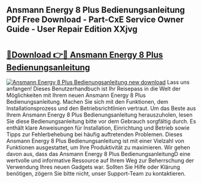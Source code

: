 ## Ansmann Energy 8 Plus Bedienungsanleitung PDf Free Download - Part-CxE Service Owner Guide - User Repair Edition XXjvg

# <h2><a href="http://df4gem.blite.top/?on=Ansmann+Energy+8+Plus+Bedienungsanleitung">🔗Download 👉🔴 Ansmann Energy 8 Plus Bedienungsanleitung</a></h2>

[![Ansmann Energy 8 Plus Bedienungsanleitung new download](https://i.imgur.com/lujVjoI.png)](http://df4gem.blite.top/?on=Ansmann+Energy+8+Plus+Bedienungsanleitung)
Lass uns anfangen! Dieses Benutzerhandbuch ist Ihr Reisepass in die Welt der Möglichkeiten mit Ihrem neuen Ansmann Energy 8 Plus Bedienungsanleitung. Machen Sie sich mit den Funktionen, dem Installationsprozess und den Betriebsrichtlinien vertraut. Um das Beste aus Ihrem Ansmann Energy 8 Plus Bedienungsanleitung herauszuholen, lesen Sie diese Bedienungsanleitung bitte vor dem Gebrauch sorgfältig durch. Es enthält klare Anweisungen für Installation, Einrichtung und Betrieb sowie Tipps zur Fehlerbehebung bei häufig auftretenden Problemen. Dieses Ansmann Energy 8 Plus Bedienungsanleitung ist mit einer Vielzahl von Funktionen ausgestattet, um Ihre Produktivität zu maximieren. Wir gehen davon aus, dass das Ansmann Energy 8 Plus BedienungsanleitungD eine wertvolle und informative Ressource auf Ihrem Weg zur Beherrschung der Verwendung Ihres neuen Gadgets war. Sollten Sie Hilfe oder Klärung benötigen, zögern Sie bitte nicht, unser Support-Team zu kontaktieren.
